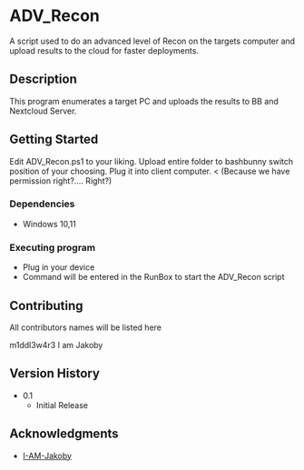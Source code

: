 # ADV_Recon

A script used to do an advanced level of Recon on the targets computer and upload results to the cloud for faster deployments.

## Description

This program enumerates a target PC and uploads the results to BB and Nextcloud Server. 

## Getting Started

Edit ADV_Recon.ps1 to your liking.
Upload entire folder to bashbunny switch position of your choosing.
Plug it into client computer. < (Because we have permission right?.... Right?)

### Dependencies

* Windows 10,11

### Executing program

* Plug in your device
* Command will be entered in the RunBox to start the ADV_Recon script

## Contributing

All contributors names will be listed here

m1ddl3w4r3
I am Jakoby


## Version History

* 0.1
    * Initial Release

## Acknowledgments

* [I-AM-Jakoby](https://github.com/I-Am-Jakoby/Hak5Submissions)
